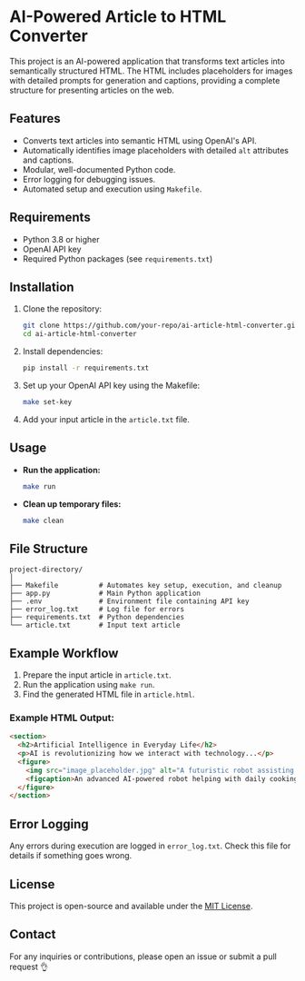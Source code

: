 
# AI-Powered Article to HTML Converter

This project is an AI-powered application that transforms text articles into semantically structured HTML. The HTML includes placeholders for images with detailed prompts for generation and captions, providing a complete structure for presenting articles on the web.

## Features

- Converts text articles into semantic HTML using OpenAI's API.
- Automatically identifies image placeholders with detailed `alt` attributes and captions.
- Modular, well-documented Python code.
- Error logging for debugging issues.
- Automated setup and execution using `Makefile`.

## Requirements

- Python 3.8 or higher
- OpenAI API key
- Required Python packages (see `requirements.txt`)

## Installation

1. Clone the repository:
   ```bash
   git clone https://github.com/your-repo/ai-article-html-converter.git
   cd ai-article-html-converter
   ```

2. Install dependencies:
   ```bash
   pip install -r requirements.txt
   ```

3. Set up your OpenAI API key using the Makefile:
   ```bash
   make set-key
   ```

4. Add your input article in the `article.txt` file.

## Usage

- **Run the application:**
  ```bash
  make run
  ```

- **Clean up temporary files:**
  ```bash
  make clean
  ```

## File Structure

```
project-directory/
│
├── Makefile          # Automates key setup, execution, and cleanup
├── app.py            # Main Python application
├── .env              # Environment file containing API key
├── error_log.txt     # Log file for errors
├── requirements.txt  # Python dependencies
└── article.txt       # Input text article
```

## Example Workflow

1. Prepare the input article in `article.txt`.
2. Run the application using `make run`.
3. Find the generated HTML file in `article.html`.

### Example HTML Output:
```html
<section>
  <h2>Artificial Intelligence in Everyday Life</h2>
  <p>AI is revolutionizing how we interact with technology...</p>
  <figure>
    <img src="image_placeholder.jpg" alt="A futuristic robot assisting in a modern kitchen">
    <figcaption>An advanced AI-powered robot helping with daily cooking tasks.</figcaption>
  </figure>
</section>
```

## Error Logging

Any errors during execution are logged in `error_log.txt`. Check this file for details if something goes wrong.

## License

This project is open-source and available under the [MIT License](LICENSE).

## Contact

For any inquiries or contributions, please open an issue or submit a pull request 👌